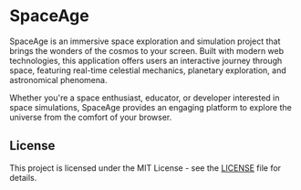 # SpaceAge

SpaceAge is an immersive space exploration and simulation project that brings the wonders of the cosmos to your screen. Built with modern web technologies, this application offers users an interactive journey through space, featuring real-time celestial mechanics, planetary exploration, and astronomical phenomena.

Whether you're a space enthusiast, educator, or developer interested in space simulations, SpaceAge provides an engaging platform to explore the universe from the comfort of your browser.

## License

This project is licensed under the MIT License - see the [LICENSE](LICENSE) file for details.
